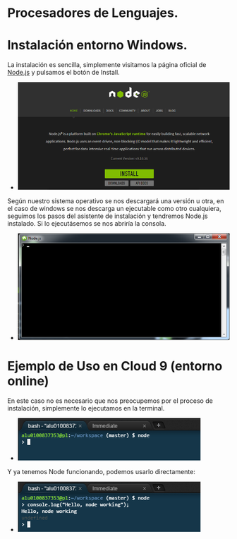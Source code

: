 # Procesadores de Lenguajes.
# Instalación entorno Windows.

  La instalación es sencilla, simplemente visitamos la página oficial de [Node.js](http://nodejs.org/) y pulsamos el botón de Install.
  
  * ![Node Install.png](/pictures/nodeInstall.png "NodeInstall")
   
  Según nuestro sistema operativo se nos descargará una versión u otra, en el caso de windows se nos descarga un ejecutable como otro cualquiera, 
  seguimos los pasos del asistente de instalación y tendremos Node.js instalado. Si lo ejecutásemos se nos abriría la consola.

  * ![Node Console.png](/pictures/console.png "Console")
  

# Ejemplo de Uso en Cloud 9 (entorno online)

  En este caso no es necesario que nos preocupemos por el proceso de instalación, simplemente lo ejecutamos en la terminal.
  
  * ![Node Cloud9.png](/pictures/cloud9.png "Cloud9")

  Y ya tenemos Node funcionando, podemos usarlo directamente:
  
  * ![Node Direct.png](/pictures/working.png "Direct Cloud9")
  

  
  
  

  
  
